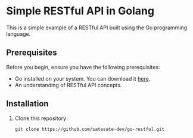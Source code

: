 # Simple RESTful API in Golang

This is a simple example of a RESTful API built using the Go programming language.

## Prerequisites

Before you begin, ensure you have the following prerequisites:

- Go installed on your system. You can download it [here](https://golang.org/dl/).
- An understanding of RESTful API concepts.

## Installation

1. Clone this repository:

   ```bash
   git clone https://github.com/satesate-dev/go-restful.git
